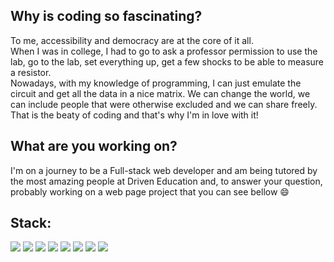 ## Why is coding so fascinating?

<p>To me, accessibility and democracy are at the core of it all.<br>
 When I was in college, I had to go to ask a professor permission to use the lab, go to the lab, set everything up, get a few shocks to be able to measure a resistor.<br>
 Nowadays, with my knowledge of programming, I can just emulate the circuit and get all the data in a nice matrix. We can change the world, we can include people that were otherwise excluded and we can share freely.<br>
 That is the beaty of coding and that's why I'm in love with it!</p>

## What are you working on?

<p>I'm on a journey to be a Full-stack web developer and am being tutored by the most amazing people at Driven Education and, to answer your question, probably working on a web page project that you can see bellow 😄</p>

## Stack:
<p float="left"> 
<img src="https://img.shields.io/badge/HTML5-E34F26?style=for-the-badge&logo=html5&logoColor=white" />
<img src="https://img.shields.io/badge/CSS3-1572B6?style=for-the-badge&logo=css3&logoColor=white" />
<img src="https://img.shields.io/badge/JavaScript-323330?style=for-the-badge&logo=javascript&logoColor=F7DF1E" />
<img src="https://img.shields.io/badge/Python-FFD43B?style=for-the-badge&logo=python&logoColor=darkgreen" />
<img src="https://img.shields.io/badge/React-20232A?style=for-the-badge&logo=react&logoColor=61DAFB" />
<img src="https://img.shields.io/badge/styled--components-DB7093?style=for-the-badge&logo=styled-components&logoColor=white" />
<img src="https://img.shields.io/badge/eslint-3A33D1?style=for-the-badge&logo=eslint&logoColor=white" />
<img src="https://img.shields.io/badge/prettier-1A2C34?style=for-the-badge&logo=prettier&logoColor=F7BA3E" />
 </p>



<!--
**MatheusMorais2/MatheusMorais2** is a ✨ _special_ ✨ repository because its `README.md` (this file) appears on your GitHub profile.

Here are some ideas to get you started:

- 🔭 I’m currently working on ...
- 🌱 I’m currently learning ...
- 👯 I’m looking to collaborate on ...
- 🤔 I’m looking for help with ...
- 💬 Ask me about ...
- 📫 How to reach me: ...
- 😄 Pronouns: ...
- ⚡ Fun fact: ...
-->
